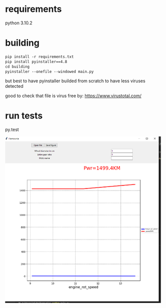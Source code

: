 # requirements 
python 3.10.2

# building 
```
pip install -r requirements.txt
pip install pyinstaller==4.8
cd building
pyinstaller --onefile --windowed main.py
```

but best to have pyinstaller builded from scratch to have less viruses detected

good to check that file is virus free by: https://www.virustotal.com/

# run tests
py.test

![how_app_look](app_preview.PNG)

